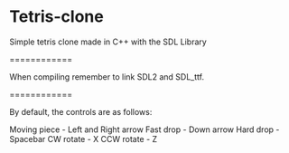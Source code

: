 Tetris-clone
============

Simple tetris clone made in C++ with the SDL Library

============

When compiling remember to link SDL2 and SDL_ttf.

============

By default, the controls are as follows:

Moving piece - Left and Right arrow
Fast drop - Down arrow
Hard drop - Spacebar
CW rotate - X
CCW rotate - Z
